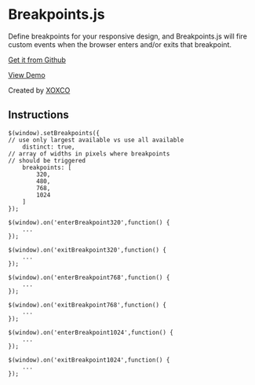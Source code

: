 # Breakpoints.js

Define breakpoints for your responsive design, and Breakpoints.js will fire custom events when the browser enters and/or exits that breakpoint.

[Get it from Github](https://github.com/xoxco/breakpoints)

[View Demo](http://xoxco.com/projects/code/breakpoints/)

Created by [XOXCO](http://xoxco.com)

## Instructions

	$(window).setBreakpoints({
	// use only largest available vs use all available
		distinct: true, 
	// array of widths in pixels where breakpoints
	// should be triggered
		breakpoints: [
			320,
			480,
			768,
			1024
		] 
	});		
	
	$(window).on('enterBreakpoint320',function() {
		...
	});
	
	$(window).on('exitBreakpoint320',function() {
		...
	});
	
	$(window).on('enterBreakpoint768',function() {
		...
	});
	
	$(window).on('exitBreakpoint768',function() {
		...
	});
	
	$(window).on('enterBreakpoint1024',function() {
		...
	});
	
	$(window).on('exitBreakpoint1024',function() {
		...
	});

